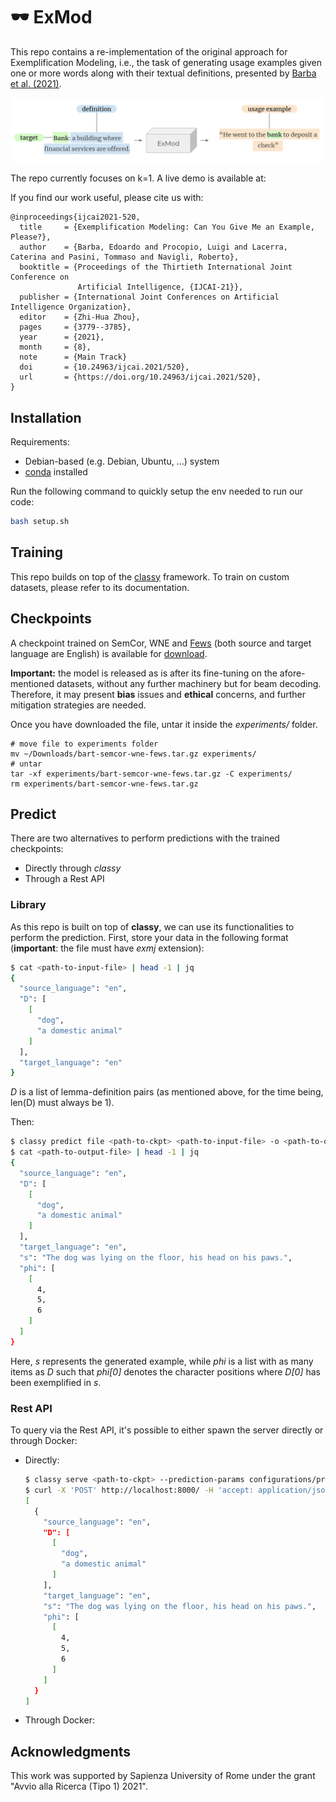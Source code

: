 # :dark_sunglasses: ExMod

This repo contains a re-implementation of the original approach for Exemplification Modeling, i.e., the task
of generating usage examples given one or more words along with their textual definitions, presented by 
[Barba et al. (2021)](https://www.ijcai.org/proceedings/2021/520).

![photo](./data/repo-assets/example-image.png)

The repo currently focuses on k=1. A live demo is available at: 

If you find our work useful, please cite us with:

```
@inproceedings{ijcai2021-520,
  title     = {Exemplification Modeling: Can You Give Me an Example, Please?},
  author    = {Barba, Edoardo and Procopio, Luigi and Lacerra, Caterina and Pasini, Tommaso and Navigli, Roberto},
  booktitle = {Proceedings of the Thirtieth International Joint Conference on
               Artificial Intelligence, {IJCAI-21}},
  publisher = {International Joint Conferences on Artificial Intelligence Organization},
  editor    = {Zhi-Hua Zhou},
  pages     = {3779--3785},
  year      = {2021},
  month     = {8},
  note      = {Main Track}
  doi       = {10.24963/ijcai.2021/520},
  url       = {https://doi.org/10.24963/ijcai.2021/520},
}
```

## Installation

Requirements:
* Debian-based (e.g. Debian, Ubuntu, ...) system 
* [conda](https://docs.conda.io/en/latest/) installed

Run the following command to quickly setup the env needed to run our code:
```bash
bash setup.sh
```

## Training

This repo builds on top of the [classy](https://sunglasses-ai.github.io/classy) framework. 
To train on custom datasets, please refer to its documentation. 

## Checkpoints

A checkpoint trained on SemCor, WNE and [Fews](https://aclanthology.org/2021.eacl-main.36/) (both source and target
language are English) is available for [download](https://drive.google.com/file/d/1KMvXUCtz1HnTkJWEzZdddtbqXXBPAkN7/view?usp=share_link). 

**Important:** the model is released as is after its fine-tuning on the afore-mentioned datasets, without any further
machinery but for beam decoding. Therefore, it may present **bias** issues and **ethical** concerns, and further 
mitigation strategies are needed.

Once you have downloaded the file, untar it inside the *experiments/* folder.

```
# move file to experiments folder
mv ~/Downloads/bart-semcor-wne-fews.tar.gz experiments/
# untar
tar -xf experiments/bart-semcor-wne-fews.tar.gz -C experiments/
rm experiments/bart-semcor-wne-fews.tar.gz
```


## Predict

There are two alternatives to perform predictions with the trained checkpoints:
* Directly through *classy*
* Through a Rest API

### Library

As this repo is built on top of **classy**, we can use its functionalities to perform the prediction. First, store your
data in the following format (**important**: the file must have *exmj* extension):
```bash
$ cat <path-to-input-file> | head -1 | jq
{
  "source_language": "en",
  "D": [
    [
      "dog",
      "a domestic animal"
    ]
  ],
  "target_language": "en"
}
```
*D* is a list of lemma-definition pairs (as mentioned above, for the time being, len(D) must always be 1).

Then:
```bash
$ classy predict file <path-to-ckpt> <path-to-input-file> -o <path-to-output-file> --prediction-params configurations/prediction-params/beam.yaml
$ cat <path-to-output-file> | head -1 | jq
{
  "source_language": "en",
  "D": [
    [
      "dog",
      "a domestic animal"
    ]
  ],
  "target_language": "en",
  "s": "The dog was lying on the floor, his head on his paws.",
  "phi": [
    [
      4,
      5,
      6
    ]
  ]
}
```
Here, *s* represents the generated example, while *phi* is a list with as many items as *D* such that *phi[0]* denotes
the character positions where *D[0]* has been exemplified in *s*.

### Rest API

To query via the Rest API, it's possible to either spawn the server directly or through Docker:
* Directly:
    ```bash
    $ classy serve <path-to-ckpt> --prediction-params configurations/prediction-params/beam.yaml
    $ curl -X 'POST' http://localhost:8000/ -H 'accept: application/json' -H 'Content-Type: application/json' -d '[{"source_language": "en", "D": [["dog", "a domestic animal"]], "target_language": "en"}]'
    [
      {
        "source_language": "en",
        "D": [
          [
            "dog",
            "a domestic animal"
          ]
        ],
        "target_language": "en",
        "s": "The dog was lying on the floor, his head on his paws.",
        "phi": [
          [
            4,
            5,
            6
          ]
        ]
      }
    ]
    ```
* Through Docker:

## Acknowledgments

This work was supported by Sapienza University of Rome under the grant "Avvio alla Ricerca (Tipo 1) 2021".